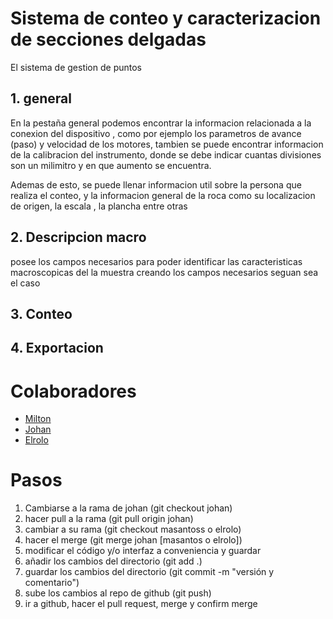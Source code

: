 # Sistema de conteo y caracterizacion de secciones delgadas 

El sistema de gestion de puntos 

## 1. general 

En la pestaña general podemos encontrar la informacion relacionada a la conexion del dispositivo , como por ejemplo los parametros de avance (paso) y velocidad de los motores, tambien se puede encontrar informacion de la calibracion del instrumento, donde se debe indicar cuantas divisiones son un milimitro y en que aumento se encuentra.

Ademas de esto, se puede llenar informacion util sobre la persona que realiza el conteo, y la informacion general de la roca como su localizacion de origen, la escala , la plancha entre otras 

## 2. Descripcion macro

posee los campos necesarios para poder identificar las caracteristicas macroscopicas del la muestra creando los campos necesarios seguan sea el caso 

## 3. Conteo

## 4. Exportacion 

# Colaboradores

- [Milton](github.com/masantoss)
- [Johan](github.com/joaramirezra)
- [Elrolo](github.com/ivanfelipep)

# Pasos
1. Cambiarse a la rama de johan (git checkout johan)
2. hacer pull a la rama (git pull origin johan)
3. cambiar a su rama (git checkout masantoss o elrolo)
4. hacer el merge (git merge johan [masantos o elrolo]) 
5. modificar el código y/o interfaz a conveniencia y guardar 
6. añadir los cambios del directorio (git add .)
7. guardar los cambios del directorio (git commit -m "versión y comentario")
8. sube los cambios al repo de github (git push) 
9. ir a github, hacer el pull request, merge y confirm merge
